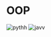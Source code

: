 # OOP
![pythh](https://cdn.discordapp.com/attachments/629649834969792534/716212791383687168/pythh.png)
![javv](https://cdn.discordapp.com/attachments/629649834969792534/709714703592587264/javv.png)
